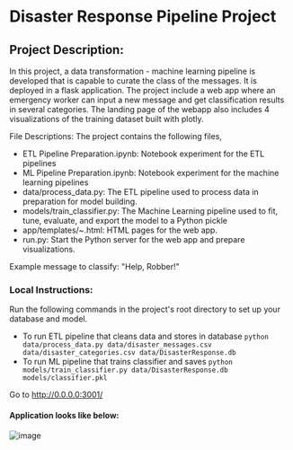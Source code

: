 # Disaster Response Pipeline Project

## Project Description:
In this project, a data transformation - machine learning pipeline is developed that is capable to curate the class of the messages. It is deployed in a flask application. The project include a web app where an emergency worker can input a new message and get classification results in several categories. The landing page of the webapp also includes 4 visualizations of the training dataset built with plotly.

File Descriptions:
The project contains the following files,

- ETL Pipeline Preparation.ipynb: Notebook experiment for the ETL pipelines
- ML Pipeline Preparation.ipynb: Notebook experiment for the machine learning pipelines
- data/process_data.py: The ETL pipeline used to process data in preparation for model building.
- models/train_classifier.py: The Machine Learning pipeline used to fit, tune, evaluate, and export the model to a Python pickle 
- app/templates/~.html: HTML pages for the web app.
- run.py: Start the Python server for the web app and prepare visualizations.
 

Example message to classify: "Help, Robber!"

### Local Instructions:
Run the following commands in the project's root directory to set up your database and model.

 - To run ETL pipeline that cleans data and stores in database
        `python data/process_data.py data/disaster_messages.csv data/disaster_categories.csv data/DisasterResponse.db`
 - To run ML pipeline that trains classifier and saves
        `python models/train_classifier.py data/DisasterResponse.db models/classifier.pkl`

Go to http://0.0.0.0:3001/
#### Application looks like below: 

![image](https://drive.google.com/uc?export=view&id=1913oZeBZPBNiUuk8gu3ZSbLBA2l_VQtG)
